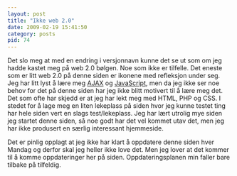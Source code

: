 ```yaml
---
layout: post
title: "Ikke web 2.0"
date: 2009-02-19 15:41:50
category: posts
pid: 74
---
```

Det slo meg at med en endring i versjonnavn kunne det se ut som om jeg hadde kastet meg på web 2.0 bølgen. Noe som ikke er tilfelle. Det eneste som er litt web 2.0 på denne siden er ikonene med refleksjon under seg. Jeg har litt lyst å lære meg [AJAX][1] og [JavaScript][2], men da jeg ikke ser noe behov for det på denne siden har jeg ikke blitt motivert til å lære meg det. Det som ofte har skjedd er at jeg har lekt meg med HTML, PHP og CSS. I stedet for å lage meg en liten lekeplass på siden hvor jeg kunne testet ting har hele siden vert en slags test/lekeplass. Jeg har lært utrolig mye siden jeg startet denne siden, så noe godt har det vel kommet utav det, men jeg har ikke produsert en særlig interessant hjemmeside.

Det er pinlig opplagt at jeg ikke har klart å oppdatere denne siden hver Mandag og derfor skal jeg heller ikke love det. Men jeg lover at det kommer til å komme oppdateringer her på siden. Oppdateringsplanen min faller bare tilbake på tilfeldig.

 [1]: http://en.wikipedia.org/wiki/Ajax_(programming)
 [2]: http://en.wikipedia.org/wiki/JavaScript